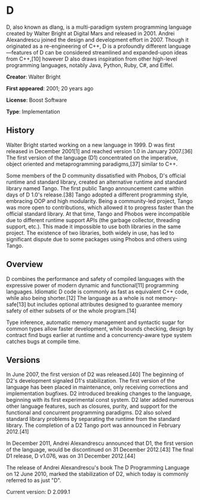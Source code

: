 # D

D, also known as dlang, is a multi-paradigm system programming language created by Walter Bright at Digital Mars and released in 2001. Andrei Alexandrescu joined the design and development effort in 2007. Though it originated as a re-engineering of C++, D is a profoundly different language —features of D can be considered streamlined and expanded-upon ideas from C++,[10] however D also draws inspiration from other high-level programming languages, notably Java, Python, Ruby, C#, and Eiffel.

**Creator**: Walter Bright

**First appeared**: 2001; 20 years ago

**License**: Boost Software 

**Type**: Implementation

## History

Walter Bright started working on a new language in 1999. D was first released in December 2001[1] and reached version 1.0 in January 2007.[36] The first version of the language (D1) concentrated on the imperative, object oriented and metaprogramming paradigms,[37] similar to C++.

Some members of the D community dissatisfied with Phobos, D's official runtime and standard library, created an alternative runtime and standard library named Tango. The first public Tango announcement came within days of D 1.0's release.[38] Tango adopted a different programming style, embracing OOP and high modularity. Being a community-led project, Tango was more open to contributions, which allowed it to progress faster than the official standard library. At that time, Tango and Phobos were incompatible due to different runtime support APIs (the garbage collector, threading support, etc.). This made it impossible to use both libraries in the same project. The existence of two libraries, both widely in use, has led to significant dispute due to some packages using Phobos and others using Tango.

## Overview

D combines the performance and safety of compiled languages with the expressive power of modern dynamic and functional[11] programming languages. Idiomatic D code is commonly as fast as equivalent C++ code, while also being shorter.[12] The language as a whole is not memory-safe[13] but includes optional attributes designed to guarantee memory safety of either subsets of or the whole program.[14]

Type inference, automatic memory management and syntactic sugar for common types allow faster development, while bounds checking, design by contract find bugs earlier at runtime and a concurrency-aware type system catches bugs at compile time.

## Versions

In June 2007, the first version of D2 was released.[40] The beginning of D2's development signaled D1's stabilization. The first version of the language has been placed in maintenance, only receiving corrections and implementation bugfixes. D2 introduced breaking changes to the language, beginning with its first experimental const system. D2 later added numerous other language features, such as closures, purity, and support for the functional and concurrent programming paradigms. D2 also solved standard library problems by separating the runtime from the standard library. The completion of a D2 Tango port was announced in February 2012.[41]

In December 2011, Andrei Alexandrescu announced that D1, the first version of the language, would be discontinued on 31 December 2012.[43] The final D1 release, D v1.076, was on 31 December 2012.[44]

The release of Andrei Alexandrescu's book The D Programming Language on 12 June 2010, marked the stabilization of D2, which today is commonly referred to as just "D".

Current version: D 2.099.1